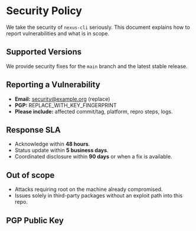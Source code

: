 # Security Policy

We take the security of `nexus-cli` seriously. This document explains how to report vulnerabilities and what is in scope.

## Supported Versions
We provide security fixes for the `main` branch and the latest stable release.

## Reporting a Vulnerability
- **Email:** security@example.org (replace)
- **PGP:** REPLACE_WITH_KEY_FINGERPRINT
- **Please include:** affected commit/tag, platform, repro steps, logs.

## Response SLA
- Acknowledge within **48 hours**.
- Status update within **5 business days**.
- Coordinated disclosure within **90 days** or when a fix is available.

## Out of scope
- Attacks requiring root on the machine already compromised.
- Issues solely in third-party packages without an exploit path into this repo.

## PGP Public Key
